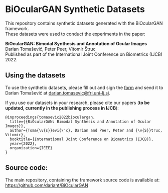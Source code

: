# BiOcularGAN Synthetic Datasets

This repository contains synthetic datasets generated with the BiOcularGAN framework. <br> 
These datasets were used to conduct the experiments in the paper: <br>

**BiOcularGAN: Bimodal Synthesis and Annotation of Ocular Images**<br>
Darian Tomašević, Peter Peer, Vitomir Štruc<br>
Published as part of the International Joint Conference on Biometrics (IJCB) 2022. 

## Using the datasets
To use the synthetic datasets, please fill out and sign the [form](TODO) and send it to Darian Tomašević at darian.tomasevic@fri.uni-lj.si.

If you use our datasets in your research, please cite our papers (**to be updated, currently in the publishing process in IJCB**):

```
@inproceedings{tomasevic2022bioculargan,
  title={{BiOcularGAN: Bimodal Synthesis and Annotation of Ocular Images}},
  author={Toma{\v{s}}evi{\'c}, Darian and Peer, Peter and {\v{S}}truc, Vitomir},
  booktitle={International Joint Conference on Biometrics (IJCB)},
  year={2022},
  organization={IEEE}
}
```


## Source code:
The main repository, containing the framework source code is available at: https://github.com/dariant/BiOcularGAN




